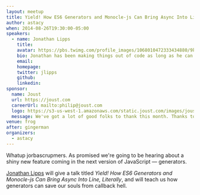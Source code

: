 ```yaml
---
layout: meetup
title: Yield! How ES6 Generators and Monocle-js Can Bring Async Into Line, Literally
author: astacy
when: 2014-08-26T19:30:00-05:00
speakers:
  - name: Jonathan Lipps
    title:
    avatar: https://pbs.twimg.com/profile_images/1068010472333434880/9kSStezw_400x400.jpg
    bio: Jonathan has been making things out of code as long as he can remember. He currently works as Director of Ecosystem and Integrations at Sauce Labs, leading a team of open source developers to improve the web and mobile testing ecosystem. Jonathan is the architect and project lead for Appium, the open-source, cross-platform mobile automation framework (written in Node). He has worked as a programmer in tech startups for over a decade, but is also passionate about academic discussion.
    email:
    homepage:
    twitter: jlipps
    github:
    linkedin:
sponsor:
  name: Joust
  url: https://joust.com
  careerUrl: mailto:philip@joust.com
  logo: https://s3-us-west-1.amazonaws.com/static.joust.com/images/joust-logo-large-f3207597.png
  message: We've got a lot of good folks to thank this month. Thanks to [Sauce Labs](https://saucelabs.com) for flying Jonathan out to do the talk. As always, thanks to [Frog](http://www.frogdesign.com/contact/austin.html) for hosting us. And last but not least thanks to our main sponsor, [Joust](https://joust.com), for drinks and food. Joust is a startup with a lot of momentum and several major customers like ESPN, ABC, and MTV. They're building a core team of engineers, so if you're interested, contact [Philip](mailto:philip@joust.com).
venue: frog
after: gingerman
organizers:
  - astacy
---
```


Whatup jorbascrupmers. As promised we're going to be hearing about a shiny new feature coming in the next version of JavaScript — generators.

[Jonathan Lipps][1] will give a talk titled _Yield! How ES6 Generators and Monocle-js Can Bring Async Into Line, Literally_, and will teach us how generators can save our souls from callback hell.

[1]: https://twitter.com/jlipps
